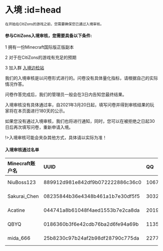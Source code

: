 # 入境 :id=head

<small>在开始在CitiZons的游戏之前，您需要确保您已通过入境审核。</small>

#### 参与CitiZons入境审核，您需要具备以下条件:

1 拥有一份Minecraft国际版正版副本

2 对于在CitiZons的游戏有充足的预期

3 加入群 [入境边检站](https://jq.qq.com/?_wv=1027&k=399UFX3t)

我们的入境审核是以问卷形式进行的。问卷没有具体量化指标，请根据自己的实际情况作答。

问卷作答完成后，我们的管理员一般会在3日内告知您最终结果。

入境审核没有具体通过率，自2021年3月20日起，填写问卷并得到审核结果的玩家将在本页面进行180天的公示。

如果您没有通过入境审核，我们也将进行通知，同时，您可以在被拒绝之日起30日后再次填写问卷，重新申请入境。

!>入境审核可能会夹杂其他方式，具体请以实际为准！



#### 入境审核通过名单

| Minecraft账户名 | UUID | QQ | 是否通过 | 日期 |
| :--- | :--- | :--- | :--- | :--- |
| NiuBoss123 | 889912d981e842df9b072222886c36c0 | 1067143870 | True | 2021-03-23 |
| Sakurai_Chen | 08235844b36e4348b461a1b7e30df5f5 | 3032402626 | True | 2021-03-30 |
| Acatine | 044741a8b61048f4aed1553b7e2ca8da | 2019929824 | False | 2021-03-30 |
| QBYQ | 	0186360b3f6e42cdb76ba2d6fe94a69b | 1135161451 | True | 2021-06-20 |
| mida_666 | 	25b8230c97b24af2b98df28790c775da | 227727541 | True | 2021-07-01 |



